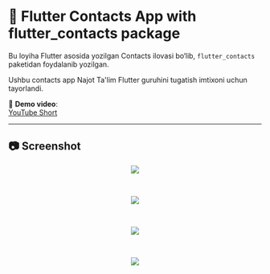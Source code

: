 # 🚀 Flutter Contacts App with flutter_contacts package

Bu loyiha Flutter asosida yozilgan Contacts ilovasi bo‘lib, `flutter_contacts` paketidan foydalanib yozilgan. 

Ushbu contacts app Najot Ta'lim Flutter guruhini tugatish imtixoni uchun tayorlandi.

🔗 **Demo video**:  
[YouTube Short](https://youtube.com/shorts/VTj5KFPzNVw?feature=share)

---

## 📷 Screenshot

<p align="center">
  <img src="https://i.postimg.cc/Fz8Xrvj4/photo-1-2025-08-01-09-45-09.jpg" />
</p>

<br>

<p align="center">
  <img src="https://i.postimg.cc/mDgv7kj4/photo-3-2025-08-01-09-45-09.jpg" />
</p>

<br>

<p align="center">
  <img src="https://i.postimg.cc/7hpjvVkP/photo-2-2025-08-01-09-45-09.jpg" />
</p>

<br>

<p align="center">
  <img src="https://i.postimg.cc/L61rtrtJ/photo-4-2025-08-01-09-45-09.jpg" />
</p>
